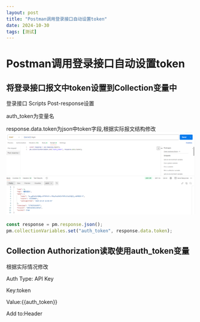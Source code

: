 ```yaml
---
layout: post
title: "Postman调用登录接口自动设置token"
date: 2024-10-30
tags: [测试]
---
```

# Postman调用登录接口自动设置token

## 将登录接口报文中token设置到Collection变量中

登录接口 Scripts Post-response设置

auth_token为变量名

response.data.token为json中token字段,根据实际报文结构修改
![alt text](/assets/images/postman_script_post_response.png)
```js
const response = pm.response.json();
pm.collectionVariables.set("auth_token", response.data.token);
```

## Collection Authorization读取使用auth_token变量

根据实际情况修改 



Auth Type: API Key

Key:token

Value:{{auth_token}}

Add to:Header